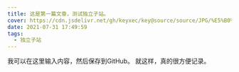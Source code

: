 ```yaml
---
title: 这是第一篇文章，测试独立子站。
cover: https://cdn.jsdelivr.net/gh/keyxec/key@source/source/JPG/%E5%B0%81%E9%9D%A2%E9%BB%91%E5%AE%A2.jpg
date: 2021-07-31 17:49:59
tags:
  - 独立子站
---
```

我可以在这里输入内容，然后保存到GitHub。
就这样，真的很方便记录。
